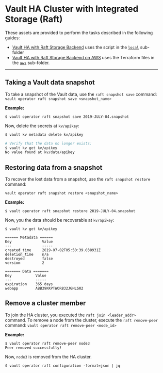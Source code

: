 # Vault HA Cluster with Integrated Storage (Raft)

These assets are provided to perform the tasks described in the following guides:

- [Vault HA with Raft Storage Backend](https://learn.hashicorp.com/vault/operations/raft-storage) uses the script in the [`local`](https://github.com/hashicorp/vault-guides/tree/master/operations/raft-storage/local) sub-folder
- [Vault HA with Raft Storage Backend on AWS](https://learn.hashicorp.com/vault/operations/raft-storage-aws) uses the Terraform files in the [`aws`](https://github.com/hashicorp/vault-guides/tree/master/operations/raft-storage/aws) sub-folder.

------

## Taking a Vault data snapshot

To take a snapshot of the Vault data, use the `raft snapshot save` command: `vault operator raft snapshot save <snapshot_name>`

**Example:**

```plaintext
$ vault operator raft snapshot save 2019-JULY-04.snapshot
```

Now, delete the secrets at `kv/apikey`:

```sh
$ vault kv metadata delete kv/apikey

# Verify that the data no longer exists:
$ vault kv get kv/apikey
No value found at kv/data/apikey
```

## Restoring data from a snapshot

To recover the lost data from a snapshot, use the `raft snapshot restore`
command:

```plaintext
vault operator raft snapshot restore <snapshot_name>
```

**Example:**

```plaintext
$ vault operator raft snapshot restore 2019-JULY-04.snapshot
```

Now, you the data should be recoverable at `kv/apikey`:

```plaintext
$ vault kv get kv/apikey

====== Metadata ======
Key              Value
---              -----
created_time     2019-07-02T05:50:39.038931Z
deletion_time    n/a
destroyed        false
version          2

======= Data =======
Key           Value
---           -----
expiration    365 days
webapp        ABB39KKPTWOR832JGNLS02
```


## Remove a cluster member

To join the HA cluster, you executed the `raft join <leader_addr>` command. To remove a node from the cluster, execute the `raft remove-peer` command: `vault operator raft remove-peer <node_id>`


**Example:**

```plaintext
$ vault operator raft remove-peer node3
Peer removed successfully!
```

Now, `node3` is removed from the HA cluster.

```plaintext
$ vault operator raft configuration -format=json | jq
```
